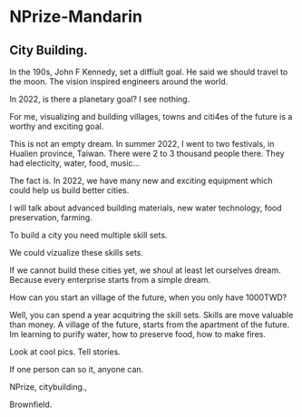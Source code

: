 # NPrize-Mandarin

## City Building. 

In the 190s, John F Kennedy, set a diffiult goal. He said we should travel to the moon. The vision inspired engineers around the world. 

In 2022, is there a planetary goal? I see nothing. 

For me, visualizing and building villages, towns and citi4es of the future is a worthy and exciting goal. 

This is not an empty dream. In summer 2022, I went to two festivals, in Hualien province, Taiwan. There were 2 to 3 thousand people there. They had electicity, water, food, music...

The fact is. In 2022, we have many new and exciting equipment which could help us build better cities. 

I will talk about advanced building materials, new water technology, food preservation, farming.

To build a city you need multiple skill sets. 

We could vizualize these skills sets.

If we cannot build these cities yet, we shoul at least let ourselves dream. Because every enterprise starts from a simple dream. 

How can you start an village of the future, when you only have 1000TWD?

Well, you can spend a year acquitring the skill sets. Skills are move valuable than money. A village of the future, starts from the apartment of the future. Im learning to purify water, how to preserve food, how to make fires. 

Look at cool pics. Tell stories. 

If one person can so it, anyone can. 

NPrize, citybuilding.,

Brownfield. 
